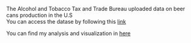 The Alcohol and Tobacco Tax and Trade Bureau uploaded data on beer cans production in the U.S <br>
You can access the datase by following this [link](https://data.world/ttb/aggregated-beer-data?utm_source=autopilot&utm_medium=email&utm_content=170505&utm_campaign=data_digest)

You can find my analysis and visualization in [here](http://nbviewer.jupyter.org/github/mallaham/beer-production-in-US/blob/master/Beer_production.ipynb)

